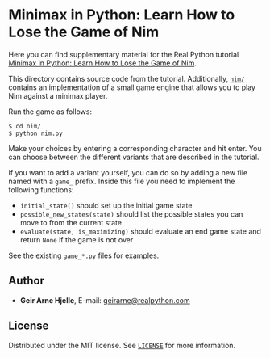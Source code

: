 # Minimax in Python: Learn How to Lose the Game of Nim

Here you can find supplementary material for the Real Python tutorial [Minimax in Python: Learn How to Lose the Game of Nim](https://realpython.com/python-minimax-nim/).

This directory contains source code from the tutorial. Additionally, [`nim/`](nim/) contains an implementation of a small game engine that allows you to play Nim against a minimax player.

Run the game as follows:

```console
$ cd nim/
$ python nim.py
```

Make your choices by entering a corresponding character and hit enter. You can choose between the different variants that are described in the tutorial.

If you want to add a variant yourself, you can do so by adding a new file named with a `game_` prefix. Inside this file you need to implement the following functions:

- `initial_state()` should set up the initial game state
- `possible_new_states(state)` should list the possible states you can move to from the current state
- `evaluate(state, is_maximizing)` should evaluate an end game state and return `None` if the game is not over

See the existing `game_*.py` files for examples.

## Author

- **Geir Arne Hjelle**, E-mail: [geirarne@realpython.com](geirarne@realpython.com)

## License

Distributed under the MIT license. See [`LICENSE`](../LICENSE) for more information.
